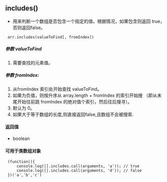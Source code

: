 ## includes()
- 用来判断一个数组是否包含一个指定的值，根据情况，如果包含则返回 true，否则返回false。
```
 arr.includes(valueToFind[, fromIndex])
```
##### 参数 valueToFind 
1. 需要查找的元素值。

##### 参数 fromIndex: 
1. 从fromIndex 索引处开始查找 valueToFind。
2. 如果为负值，则按升序从 array.length + fromIndex 的索引开始搜 （即从末尾开始往前跳 fromIndex 的绝对值个索引，然后往后搜寻）。
3. 默认为 0。
4. 如果大于等于数组的长度,则直接返回false,且数组不会被搜索.

#### 返回值 
- boolean

#### 可用于类数组对象
```
 (function(){
     console.log([].includes.call(arguments, 'a')); // true
     console.log([].includes.call(arguments, 'd')); // false
 })('a','b','c')
```